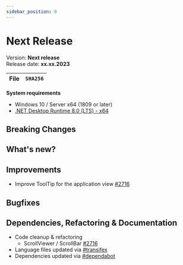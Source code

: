 ```yaml
---
sidebar_position: 0
---
```


# Next Release

Version: **Next release** <br />
Release date: **xx.xx.2023**

| File | `SHA256` |
| ---- | -------- |

**System requirements**

- Windows 10 / Server x64 (1809 or later)
- [.NET Desktop Runtime 8.0 (LTS) - x64](https://dotnet.microsoft.com/en-us/download/dotnet/8.0/runtime)

## Breaking Changes
  
## What's new?

## Improvements

- Improve ToolTip for the application view [#2716](https://github.com/BornToBeRoot/NETworkManager/pull/2716)

## Bugfixes

## Dependencies, Refactoring & Documentation

- Code cleanup & refactoring
  - ScrollViewer / ScrollBar [#2716](https://github.com/BornToBeRoot/NETworkManager/pull/2716)
- Language files updated via [#transifex](https://github.com/BornToBeRoot/NETworkManager/pulls?q=author%3Aapp%2Ftransifex-integration)
- Dependencies updated via [#dependabot](https://github.com/BornToBeRoot/NETworkManager/pulls?q=author%3Aapp%2Fdependabot)
